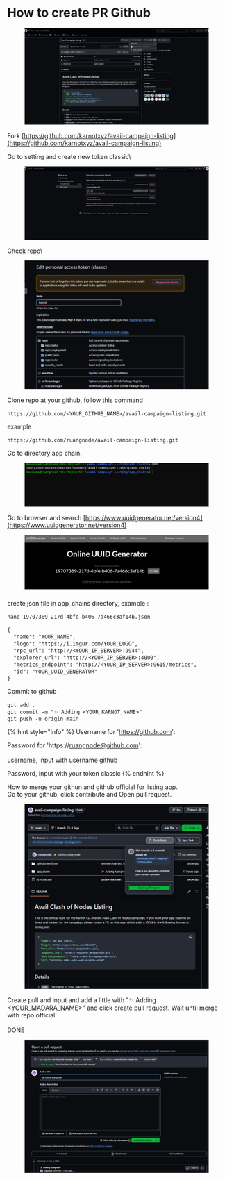 # How to create PR Github

<figure><img src="../.gitbook/assets/image (15).png" alt=""><figcaption></figcaption></figure>

Fork [https://github.com/karnotxyz/avail-campaign-listing](https://github.com/karnotxyz/avail-campaign-listing)

Go to setting and create new token classic\


<figure><img src="../.gitbook/assets/image (16).png" alt=""><figcaption></figcaption></figure>

Check repo\


<figure><img src="../.gitbook/assets/image (17).png" alt=""><figcaption></figcaption></figure>

Clone repo at your github, follow this command

```
https://github.com/<YOUR_GITHUB_NAME>/avail-campaign-listing.git
```

example

```
https://github.com/ruangnode/avail-campaign-listing.git
```

Go to directory app chain.

<figure><img src="../.gitbook/assets/image (18).png" alt=""><figcaption></figcaption></figure>

Go to browser and search [https://www.uuidgenerator.net/version4](https://www.uuidgenerator.net/version4)

<figure><img src="../.gitbook/assets/image (19).png" alt=""><figcaption></figcaption></figure>

create json file in app\_chains directory, example :&#x20;

```
nano 19707389-217d-4bfe-b406-7a466c3af14b.json
```

```
{
  "name": "YOUR_NAME",
  "logo": "https://i.imgur.com/YOUR_LOGO",
  "rpc_url": "http://<YOUR_IP_SERVER>:9944",
  "explorer_url": "http://<YOUR_IP_SERVER>:4000",
  "metrics_endpoint": "http://<YOUR_IP_SERVER>:9615/metrics",
  "id": "YOUR_UUID_GENERATOR"
}
```

Commit to github

```
git add .
git commit -m "✨ Adding <YOUR_KARNOT_NAME>"
git push -u origin main
```

{% hint style="info" %}
Username for 'https://github.com': &#x20;

Password for 'https://ruangnode@github.com':\
\
username, input with username github

Password, input with your token classic
{% endhint %}

How to merge your githun and github official for listing app.\
Go to your github, click contribute and Open pull request.

<figure><img src="../.gitbook/assets/image (20).png" alt=""><figcaption></figcaption></figure>

Create pull and input and add a little with "✨ Adding \<YOUR\_MADARA\_NAME>" and click create pull request. Wait until merge with repo official.\
\
DONE

<figure><img src="../.gitbook/assets/image (21).png" alt=""><figcaption></figcaption></figure>
